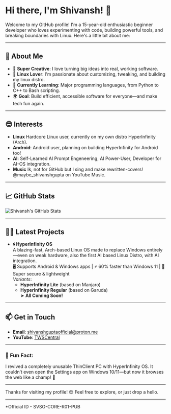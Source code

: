 # Hi there, I'm Shivansh! 👋

Welcome to my GitHub profile! I'm a 15-year-old enthusiastic beginner developer who loves experimenting with code, building powerful tools, and breaking boundaries with Linux. Here's a little bit about me:

---

## 🌟 About Me
- 🚀 **Super Creative**: I love turning big ideas into real, working software.
- 🐧 **Linux Lover**: I'm passionate about customizing, tweaking, and building my linux distro.
- 🌱 **Currently Learning**: Major programming languages, from Python to C++ to Bash scripting.
- 🌍 **Goal**: Build efficient, accessible software for everyone—and make tech fun again.

---

## 😎 Interests
- **Linux** Hardcore Linux user, currently on my own distro HyperInfinity (Arch).
- **Android**: Android user, planning on building HyperInfinity for Android too!
- **AI**: Self-Learned AI Prompt Engeneering, AI Power-User, Developer for AI-OS integration.
- **Music** Ik, not for GitHub but I sing and make rewritten-covers! @maybe_shivanshgupta on YouTube Music.

---

## 📈 GitHub Stats
![Shivansh's GitHub Stats](https://github-readme-stats.vercel.app/api?username=maybe-shivanshgupta&show_icons=true&theme=radical)

---

## 👨‍💻 Latest Projects

- **🌀 HyperInfinity OS**  
  A blazing-fast, Arch-based Linux OS made to replace Windows entirely—even on weak hardware, also the first AI based Linux Distro, with AI integration.  
  🖥️ Supports Android & Windows apps | ⚡ 60% faster than Windows 11 | 🔐 Super secure & lightweight  
  _Variants_:  
  - **HyperInfinity Lite** (based on Manjaro)  
  - **HyperInfinity Regular** (based on Garuda)  
  ➤ **All Coming Soon!**

---

## 📫 Get in Touch
- **Email**: [shivanshguptaofficial@proton.me](mailto:shivanshguptaofficial@proton.me)
- **YouTube**: [TWSCentral](https://www.youtube.com/@TWSCentral/)

---

### 🌟 Fun Fact:
I revived a completely unusable ThinClient PC with HyperInfinity OS. It couldn’t even open the Settings app on Windows 10/11—but now it browses the web like a champ! 💪

---

Thanks for visiting my profile! 😊 Feel free to explore, or just drop a hello.

---

*Official ID - SVSG-CORE-R01-PUB
